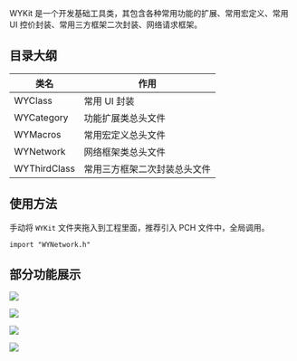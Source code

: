 
WYKit 是一个开发基础工具类，其包含各种常用功能的扩展、常用宏定义、常用 UI 控价封装、常用三方框架二次封装、网络请求框架。


## 目录大纲

类名 | 作用
------- | -------
WYClass | 常用 UI 封装
WYCategory | 功能扩展类总头文件
WYMacros | 常用宏定义总头文件
WYNetwork | 网络框架类总头文件
WYThirdClass | 常用三方框架二次封装总头文件

## 使用方法

手动将 `WYKit` 文件夹拖入到工程里面，推荐引入 PCH 文件中，全局调用。

```
import "WYNetwork.h"
```

## 部分功能展示

![](https://github.com/unseim/WYKit/blob/master/image/category_01.png)

![](https://github.com/unseim/WYKit/blob/master/image/category_02.png)

![](https://github.com/unseim/WYKit/blob/master/image/class.png)

![](https://github.com/unseim/WYKit/blob/master/image/macros.png)



